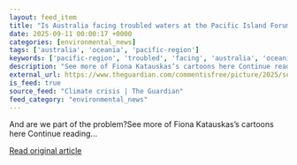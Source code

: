 ```yaml
---
layout: feed_item
title: "Is Australia facing troubled waters at the Pacific Island Forum? | Fiona Katauskas"
date: 2025-09-11 00:00:17 +0000
categories: [environmental_news]
tags: ['australia', 'oceania', 'pacific-region']
keywords: ['pacific-region', 'troubled', 'facing', 'australia', 'oceania']
description: "See more of Fiona Katauskas’s cartoons here Continue reading"
external_url: https://www.theguardian.com/commentisfree/picture/2025/sep/11/is-australia-facing-troubled-waters-at-the-pacific-island-forum
is_feed: true
source_feed: "Climate crisis | The Guardian"
feed_category: "environmental_news"
---
```


And are we part of the problem?See more of Fiona Katauskas’s cartoons here Continue reading...

[Read original article](https://www.theguardian.com/commentisfree/picture/2025/sep/11/is-australia-facing-troubled-waters-at-the-pacific-island-forum)

